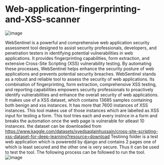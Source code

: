 # Web-application-fingerprinting-and-XSS-scanner
![image](https://github.com/Madhvesh77/Web-application-fingerprinting-and-XSS-scanner/assets/101399792/7f3bff62-4c16-4c4d-8a76-9da63b4036ed)

WebSentinel is a powerful and comprehensive web application security assessment tool designed to assist security professionals, developers, and penetration testers in identifying potential vulnerabilities in web applications. It provides fingerprinting capabilities, form extraction, and extensive Cross-Site Scripting (XSS) vulnerability testing. By automating these processes, WebSentinel helps enhance the security posture of web applications and prevents potential security breaches.
WebSentinel stands as a robust and reliable tool to assess the security of web applications. Its combination of fingerprinting, form extraction, comprehensive XSS testing, and reporting capabilities empowers security professionals to proactively identify vulnerabilities and enhance the overall security of web applications.
It makes use of a XSS dataset, which contains 13685 samples containing both benign and xss instances. It has more that 7600 instances of XSS instances. 
This tool makes use of those instances which are labelled as XSS input for testing a form. This tool tries each and every instnce in a form and breaks the automation once the web page is vulnerable for atleast 10 instances. the dataset can be downloaded from https://www.kaggle.com/datasets/syedsaqlainhussain/cross-site-scripting-xss-dataset-for-deep-learning?resource=download 
Testinng folder is a test web application which is poweredd by django and contains 2 pages one of which is least secured and the other one is very secure. Thus it can be used to test the tool. 
The following process can be followed to run the tool.
![image](https://github.com/Madhvesh77/Web-application-fingerprinting-and-XSS-scanner/assets/101399792/a3523deb-f150-42a3-916b-2c84087c1c7f)
